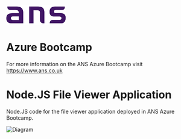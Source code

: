 ![ANS](Images/ans_logo_small.png)
# Azure Bootcamp
For more information on the ANS Azure Bootcamp  visit https://www.ans.co.uk

# Node.JS File Viewer Application
Node.JS code for the file viewer application deployed in ANS Azure Bootcamp.

![Diagram](Images/ScaleSet–FileViewer.jpg)